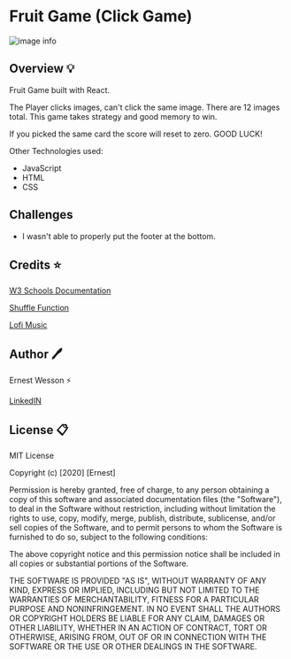 # Fruit Game  (Click Game)

![image info](./public/fruitgame.png)


## Overview :bulb:

Fruit Game built with React. 

The Player clicks images, can't click the same image. There are 12 images total. This game takes strategy and good memory to win. 

If you picked the same card the score will reset to zero. GOOD LUCK!

Other Technologies used:

- JavaScript
- HTML
- CSS


## Challenges

- I wasn't able to properly put the footer at the bottom. 


## Credits :star:


[W3 Schools Documentation](w3schools.com)

[Shuffle Function](https://medium.com/@nitinpatel_20236/how-to-shuffle-correctly-shuffle-an-array-in-javascript-15ea3f84bfb)

[Lofi Music](https://www.youtube.com/watch?v=tutZKLeGrCs)

## Author :pen:

Ernest Wesson :zap:

 [LinkedIN](https://www.linkedin.com/in/ernest-wesson-b4183b5a/)



## License :clipboard:


MIT License

Copyright (c) [2020] [Ernest]

Permission is hereby granted, free of charge, to any person obtaining a copy
of this software and associated documentation files (the "Software"), to deal
in the Software without restriction, including without limitation the rights
to use, copy, modify, merge, publish, distribute, sublicense, and/or sell
copies of the Software, and to permit persons to whom the Software is
furnished to do so, subject to the following conditions:

The above copyright notice and this permission notice shall be included in all
copies or substantial portions of the Software.

THE SOFTWARE IS PROVIDED "AS IS", WITHOUT WARRANTY OF ANY KIND, EXPRESS OR
IMPLIED, INCLUDING BUT NOT LIMITED TO THE WARRANTIES OF MERCHANTABILITY,
FITNESS FOR A PARTICULAR PURPOSE AND NONINFRINGEMENT. IN NO EVENT SHALL THE
AUTHORS OR COPYRIGHT HOLDERS BE LIABLE FOR ANY CLAIM, DAMAGES OR OTHER
LIABILITY, WHETHER IN AN ACTION OF CONTRACT, TORT OR OTHERWISE, ARISING FROM,
OUT OF OR IN CONNECTION WITH THE SOFTWARE OR THE USE OR OTHER DEALINGS IN THE
SOFTWARE.
